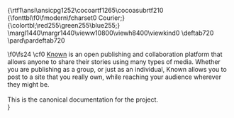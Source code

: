 {\rtf1\ansi\ansicpg1252\cocoartf1265\cocoasubrtf210
{\fonttbl\f0\fmodern\fcharset0 Courier;}
{\colortbl;\red255\green255\blue255;}
\margl1440\margr1440\vieww10800\viewh8400\viewkind0
\deftab720
\pard\pardeftab720

\f0\fs24 \cf0 [Known](https://withknown.com)  is an open publishing and collaboration platform that allows anyone to share their stories using many types of media. Whether you are publishing as a group, or just as an individual, Known allows you to post to a site that you really own, while reaching your audience wherever they might be.\
\
This is the canonical documentation for the project.\
}